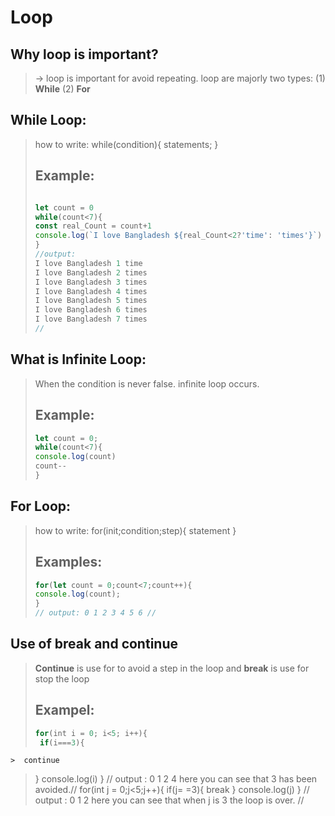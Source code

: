 # Loop
 ## Why loop is important?
> -> loop is important for avoid repeating.
> loop are majorly two types:
> (1) **While** (2) **For**
 ## While Loop:
> how to write: while(condition){
> statements;
> }
> ## Example:
> ```js
> 
> let count = 0
> while(count<7){
> const real_Count = count+1
> console.log(`I love Bangladesh ${real_Count<2?'time': 'times'}`)
> }
> //output: 
> I love Bangladesh 1 time
> I love Bangladesh 2 times
> I love Bangladesh 3 times
> I love Bangladesh 4 times
> I love Bangladesh 5 times
> I love Bangladesh 6 times
> I love Bangladesh 7 times
> //
 ## What is Infinite Loop:
> When the condition is never false. infinite loop occurs.
> ## Example:
> ```js
> let count = 0;
> while(count<7){
> console.log(count)
> count--
> }
## For Loop:
> how to write: for(init;condition;step){
> statement
> }
> ## Examples:
> ```js
> for(let count = 0;count<7;count++){
> console.log(count);
> }
> // output: 0 1 2 3 4 5 6 //
 ## Use of break and continue
> **Continue** is use for to avoid a step in the loop and **break** is use for stop the loop
> ## Exampel:
> ```js
> for(int i = 0; i<5; i++){
>  if(i===3){
	>  continue
> }
> console.log(i)
> }
> // output : 0 1 2 4 
> here you can see that 3 has been avoided.//
> for(int j = 0;j<5;j++){
> if(j= =3){
> break
> }
> console.log(j)
> }
> // output : 0 1 2 
> here you can see that when j is 3 the loop is over.
> //


